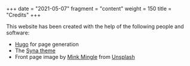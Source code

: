 +++
date = "2021-05-07"
fragment = "content"
weight = 150
title = "Credits"
+++

This website has been created with the help of the following people and software:

* [Hugo](https://gohugo.io/) for page generation
* The [Syna theme](https://themes.gohugo.io/syna/)
* Front page image by [Mink Mingle](https://unsplash.com/@minkmingle?utm_source=unsplash&utm_medium=referral&utm_content=creditCopyText) from [Unsplash](https://unsplash.com)

